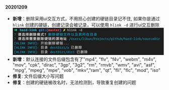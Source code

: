 #### 20201209
- __新增__：删除采用ui交互方式，不用担心创建的硬链目录记不住, 如果你是通过 `hlink` 创建的硬链，创建记录会被记录，可以使用 `hlink -d` 进行ui交互删除
![deleteUI](./media/deleteUi.png)
- __新增__：默认连接的文件后缀包含有了"mp4", "flv", "f4v", "webm", "m4v", "mov", "cpk", "dirac", "3gp", "3g2", "rm", "rmvb", "wmv", "avi", "asf", "mpg", "mpeg", "mpe", "vob", "mkv","ram", "qt", "fli", "flc", "mod", "iso"
- __修复__: 文件后缀大小写问题
- __修复__：创建的硬链被改名时，无法检测到，导致重复创建的问题

